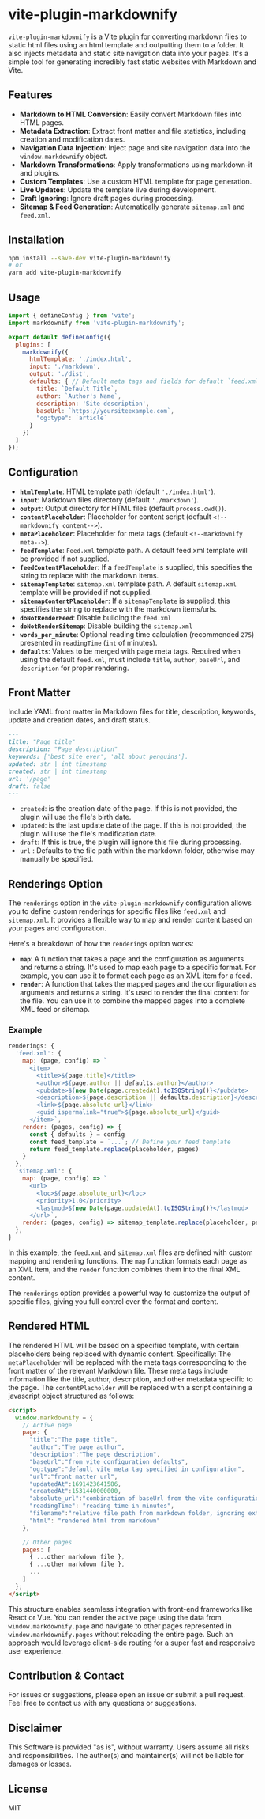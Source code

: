 # vite-plugin-markdownify

`vite-plugin-markdownify` is a Vite plugin for converting markdown files to static html files using an html template and outputting them to a folder. It also injects metadata and static site navigation data into your pages. It's a simple tool for generating incredibly fast static websites with Markdown and Vite.

## Features

- **Markdown to HTML Conversion**: Easily convert Markdown files into HTML pages.
- **Metadata Extraction**: Extract front matter and file statistics, including creation and modification dates.
- **Navigation Data Injection**: Inject page and site navigation data into the `window.markdownify` object.
- **Markdown Transformations**: Apply transformations using markdown-it and plugins.
- **Custom Templates**: Use a custom HTML template for page generation.
- **Live Updates**: Update the template live during development.
- **Draft Ignoring**: Ignore draft pages during processing.
- **Sitemap & Feed Generation**: Automatically generate `sitemap.xml` and `feed.xml`.

## Installation

```bash
npm install --save-dev vite-plugin-markdownify
# or
yarn add vite-plugin-markdownify
```

## Usage

```javascript
import { defineConfig } from 'vite';
import markdownify from 'vite-plugin-markdownify';

export default defineConfig({
  plugins: [
    markdownify({
      htmlTemplate: './index.html',
      input: './markdown',
      output: './dist',
      defaults: { // Default meta tags and fields for default `feed.xml`
        title: `Default Title`,
        author: `Author's Name`,
        description: 'Site description',
        baseUrl: `https://yoursiteexample.com`,
        "og:type": `article`
      }
    })
  ]
});
```

## Configuration

- **`htmlTemplate`**: HTML template path (default `'./index.html'`).
- **`input`**: Markdown files directory (default `'./markdown'`).
- **`output`**: Output directory for HTML files (default `process.cwd()`).
- **`contentPlaceholder`**: Placeholder for content script (default `<!--markdownify content-->`).
- **`metaPlaceholder`**: Placeholder for meta tags (default `<!--markdownify meta-->`).
- **`feedTemplate`**: `Feed.xml` template path. A default feed.xml template will be provided if not supplied.
- **`feedContentPlaceholder`**: If a `feedTemplate` is supplied, this specifies the string to replace with the markdown items.
- **`sitemapTemplate`**: `sitemap.xml` template path. A default `sitemap.xml` template will be provided if not supplied.
- **`sitemapContentPlaceholder`**: If a `sitemapTemplate` is supplied, this specifies the string to replace with the markdown items/urls.
- **`doNotRenderFeed`**: Disable building the `feed.xml`
- **`doNotRenderSitemap`**: Disable building the `sitemap.xml`
- **`words_per_minute`**: Optional reading time calculation (recommended `275`) presented in `readingTime` (`int` of minutes).
- **`defaults`**: Values to be merged with page meta tags. Required when using the default `feed.xml`, must include `title`, `author`, `baseUrl`, and `description` for proper rendering.

## Front Matter

Include YAML front matter in Markdown files for title, description, keywords, update and creation dates, and draft status.

```md
---
title: "Page title"
description: "Page description"
keywords: ['best site ever', 'all about penguins'].
updated: str | int timestamp 
created: str | int timestamp
url: '/page'
draft: false
---
```

- `created`: is the creation date of the page. If this is not provided, the plugin will use the file's birth date.
- `updated`: is the last update date of the page. If this is not provided, the plugin will use the file's modification date.
- `draft`: If this is true, the plugin will ignore this file during processing.
- `url` : Defaults to the file path within the markdown folder, otherwise may manually be specified.

## Renderings Option

The `renderings` option in the `vite-plugin-markdownify` configuration allows you to define custom renderings for specific files like `feed.xml` and `sitemap.xml`. It provides a flexible way to map and render content based on your pages and configuration.

Here's a breakdown of how the `renderings` option works:

- **`map`**: A function that takes a page and the configuration as arguments and returns a string. It's used to map each page to a specific format. For example, you can use it to format each page as an XML item for a feed.
- **`render`**: A function that takes the mapped pages and the configuration as arguments and returns a string. It's used to render the final content for the file. You can use it to combine the mapped pages into a complete XML feed or sitemap.

### Example

```javascript
renderings: {
  'feed.xml': {
    map: (page, config) => `
      <item>
        <title>${page.title}</title>
        <author>${page.author || defaults.author}</author>
        <pubdate>${new Date(page.createdAt).toISOString()}</pubdate>
        <description>${page.description || defaults.description}</description>
        <link>${page.absolute_url}</link>
        <guid ispermalink="true">${page.absolute_url}</guid>
      </item>`,
    render: (pages, config) => {
      const { defaults } = config
      const feed_template = `...`; // Define your feed template
      return feed_template.replace(placeholder, pages)
    }
  },
  'sitemap.xml': {
    map: (page, config) => `
      <url>
        <loc>${page.absolute_url}</loc>
        <priority>1.0</priority>
        <lastmod>${new Date(page.updatedAt).toISOString()}</lastmod>
      </url>`,
    render: (pages, config) => sitemap_template.replace(placeholder, pages)
  },
}
```

In this example, the `feed.xml` and `sitemap.xml` files are defined with custom mapping and rendering functions. The `map` function formats each page as an XML item, and the `render` function combines them into the final XML content.

The `renderings` option provides a powerful way to customize the output of specific files, giving you full control over the format and content.

## Rendered HTML

The rendered HTML will be based on a specified template, with certain placeholders being replaced with dynamic content. Specifically:
The `metaPlaceholder` will be replaced with the meta tags corresponding to the front matter of the relevant Markdown file. These meta tags include information like the title, author, description, and other metadata specific to the page. 
The `contentPlacholder` will be replaced with a script containing a javascript object structured as follows:

```html
<script>
  window.markdownify = {
    // Active page
    page: {
      "title":"The page title",
      "author":"The page author",
      "description":"The page description",
      "baseUrl":"from vite configuration defaults",
      "og:type":"default vite meta tag specified in configuration",
      "url":"front matter url",
      "updatedAt":1691423641586,
      "createdAt":1531440000000,
      "absolute_url":"combination of baseUrl from the vite configuration with the relative filepath from the relevant markdown file ignoring extension",
      "readingTime": "reading time in minutes",
      "filename":"relative file path from markdown folder, ignoring extension",
      "html": "rendered html from markdown"
    },

    // Other pages
    pages: [
      { ...other markdown file },
      { ...other markdown file },
      ...
    ]
  };
</script>
```

This structure enables seamless integration with front-end frameworks like React or Vue. You can render the active page using the data from `window.markdownify.page` and navigate to other pages represented in `window.markdownify.pages` without reloading the entire page. Such an approach would leverage client-side routing for a super fast and responsive user experience.

## Contribution & Contact

For issues or suggestions, please open an issue or submit a pull request. Feel free to contact us with any questions or suggestions.

## Disclaimer

This Software is provided "as is", without warranty. Users assume all risks and responsibilities. The author(s) and maintainer(s) will not be liable for damages or losses.

## License

MIT